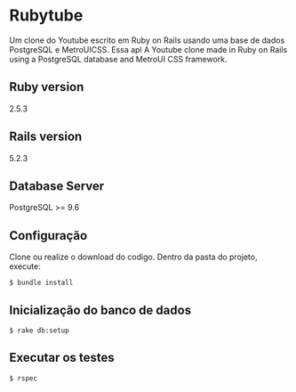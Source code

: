 # Rubytube

Um clone do Youtube escrito em Ruby on Rails usando uma base de dados PostgreSQL e MetroUICSS.
Essa apl A Youtube clone made in Ruby on Rails using a PostgreSQL database and MetroUI CSS framework.

## Ruby version
2.5.3

## Rails version
5.2.3

## Database Server
PostgreSQL >= 9.6

## Configuração
Clone ou realize o download do codigo.
Dentro da pasta do projeto, execute:
```console
$ bundle install
```
## Inicialização do banco de dados
```console
$ rake db:setup
```
## Executar os testes
```console
$ rspec
```
